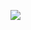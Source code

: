 ![](https://static.platzi.com/media/achievements/badge-estadistica-computacional-python-1338d456-37ef-469c-9532-176dc28941e2.png)